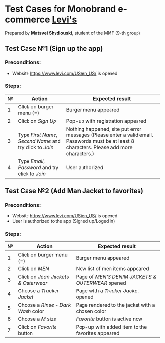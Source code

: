 # Test Cases for Monobrand e-commerce [Levi's](https://www.levi.com/US/en_US/)

Prepared by **Matsvei Shydlouski**, student of the MMF (9-th group)

## Test Case №1 (Sign up the app)

### Preconditions: 

- Website https://www.levi.com/US/en_US/ is opened

### Steps:

| №  | Action | Expected result                                                                 
| - | - | - |
| 1 | Click on burger menu (=) | Burger menu appeared                                                     
| 2 | Click on _Sign Up_ | Pop-up with registration appeared                                                 
| 3 | Type _First Name_, _Second Name_ and try click to _Join_ | Nothing happened, site put error messages (Please enter a valid email. Passwords must be at least 8 characters. Please add more characters.)                         
| 4 | Type _Email_, _Password_ and try click to _Join_ | User authorized 

## Test Case №2 (Add Man Jacket to favorites)

### Preconditions: 

- Website https://www.levi.com/US/en_US/ is opened
- User is authorized to the app (Signed up/Loged in)

### Steps:

| №  | Action | Expected result                                                                 
| - | - | - |
| 1 | Click on burger menu (=) | Burger menu appeared                                                     
| 2 | Click on _MEN_ | New list of men items appeared                                                 
| 3 | Click on _Jean Jackets & Outerwear_ | Page of _MEN'S DENIM JACKETS & OUTERWEAR_ opened                            
| 4 | Choose a _Trucker Jacket_ | Page with a _Trucker Jacket_ opened
| 5 | Choose a _Rinse - Dark Wash_ color | Page rendered to the jacket with a chosen color
| 6 | Choose a _M_ size | _Favorite_ button is active now 
| 7 | Click on _Favorite_ button | Pop-up with added item to the favorites appeared 
